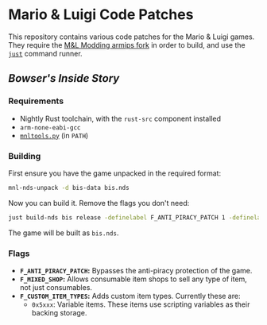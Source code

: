 # Mario & Luigi Code Patches
This repository contains various code patches for the Mario & Luigi games.
They require the [M&L Modding armips fork](https://github.com/MnL-Modding/armips) in order to build, and use the [`just`](https://github.com/casey/just) command runner.

## *Bowser's Inside Story*
### Requirements
* Nightly Rust toolchain, with the `rust-src` component installed
* `arm-none-eabi-gcc`
* [`mnltools.py`](https://github.com/MnL-Modding/mnltools.py) (in `PATH`)

### Building
First ensure you have the game unpacked in the required format:
```bash
mnl-nds-unpack -d bis-data bis.nds
```
Now you can build it. Remove the flags you don't need:
```bash
just build-nds bis release -definelabel F_ANTI_PIRACY_PATCH 1 -definelabel F_MIXED_SHOP 1 -definelabel F_CUSTOM_ITEM_TYPES 1
```
The game will be built as `bis.nds`.

### Flags
* **`F_ANTI_PIRACY_PATCH`:** Bypasses the anti-piracy protection of the game.
* **`F_MIXED_SHOP`:** Allows consumable item shops to sell any type of item, not just consumables.
* **`F_CUSTOM_ITEM_TYPES`:** Adds custom item types. Currently these are:
  * `0x5xxx`: Variable items. These items use scripting variables as their backing storage.
